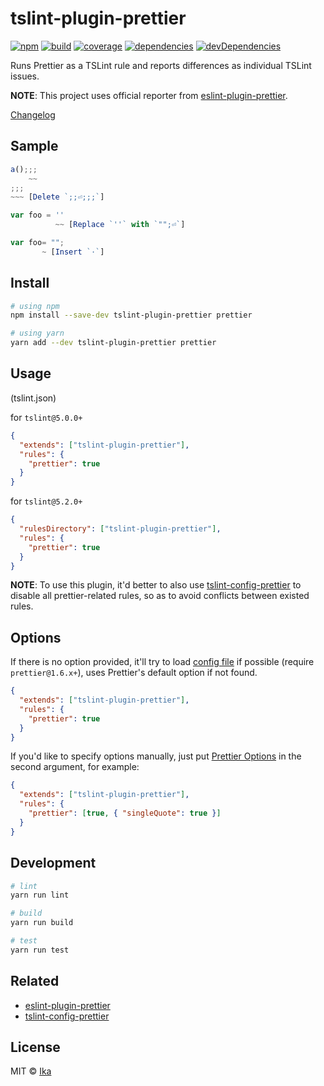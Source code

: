 # tslint-plugin-prettier

[![npm](https://img.shields.io/npm/v/tslint-plugin-prettier.svg)](https://www.npmjs.com/package/tslint-plugin-prettier)
[![build](https://img.shields.io/travis/ikatyang/tslint-plugin-prettier/master.svg)](https://travis-ci.org/ikatyang/tslint-plugin-prettier/builds)
[![coverage](https://img.shields.io/codecov/c/github/ikatyang/tslint-plugin-prettier/master.svg)](https://codecov.io/gh/ikatyang/tslint-plugin-prettier)
[![dependencies](https://img.shields.io/david/ikatyang/tslint-plugin-prettier.svg)](https://david-dm.org/ikatyang/tslint-plugin-prettier)
[![devDependencies](https://img.shields.io/david/dev/ikatyang/tslint-plugin-prettier.svg)](https://david-dm.org/ikatyang/tslint-plugin-prettier?type=dev)

Runs Prettier as a TSLint rule and reports differences as individual TSLint issues.

**NOTE**: This project uses official reporter from [eslint-plugin-prettier](https://github.com/prettier/eslint-plugin-prettier).

[Changelog](https://github.com/ikatyang/tslint-plugin-prettier/blob/master/CHANGELOG.md)

## Sample

```ts
a();;;
    ~~
;;;
~~~ [Delete `;;⏎;;;`]
```

```ts
var foo = ''
          ~~ [Replace `''` with `"";⏎`]
```

```ts
var foo= "";
       ~ [Insert `·`]
```

## Install

```sh
# using npm
npm install --save-dev tslint-plugin-prettier prettier

# using yarn
yarn add --dev tslint-plugin-prettier prettier
```

## Usage

(tslint.json)

for `tslint@5.0.0+`

```json
{
  "extends": ["tslint-plugin-prettier"],
  "rules": {
    "prettier": true
  }
}
```

for `tslint@5.2.0+`

```json
{
  "rulesDirectory": ["tslint-plugin-prettier"],
  "rules": {
    "prettier": true
  }
}
```

**NOTE**: To use this plugin, it'd better to also use [tslint-config-prettier](https://github.com/alexjoverm/tslint-config-prettier) to disable all prettier-related rules, so as to avoid conflicts between existed rules.

## Options

If there is no option provided, it'll try to load [config file](https://github.com/prettier/prettier#configuration-file) if possible (require `prettier@1.6.x+`), uses Prettier's default option if not found.

```json
{
  "extends": ["tslint-plugin-prettier"],
  "rules": {
    "prettier": true
  }
}
```

If you'd like to specify options manually, just put [Prettier Options](https://github.com/prettier/prettier#options) in the second argument, for example:

```json
{
  "extends": ["tslint-plugin-prettier"],
  "rules": {
    "prettier": [true, { "singleQuote": true }]
  }
}
```

## Development

```sh
# lint
yarn run lint

# build
yarn run build

# test
yarn run test
```

## Related

- [eslint-plugin-prettier](https://github.com/prettier/eslint-plugin-prettier)
- [tslint-config-prettier](https://github.com/alexjoverm/tslint-config-prettier)

## License

MIT © [Ika](https://github.com/ikatyang)
